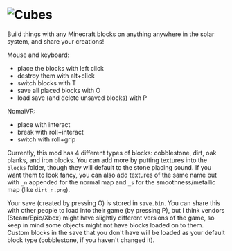 # ![Cubes](thumbnail.webp)
Build things with any Minecraft blocks on anything anywhere in the solar system, and share your creations!

Mouse and keyboard:
- place the blocks with left click
- destroy them with alt+click
- switch blocks with T
- save all placed blocks with O
- load save (and delete unsaved blocks) with P

NomaiVR:
- place with interact
- break with roll+interact
- switch with roll+grip

Currently, this mod has 4 different types of blocks: cobblestone, dirt, oak planks, and iron blocks. You can add more by putting textures into the `blocks` folder, though they will default to the stone placing sound. If you want them to look fancy, you can also add textures of the same name but with `_n` appended for the normal map and `_s` for the smoothness/metallic map (like `dirt_n.png`).

Your save (created by pressing O) is stored in `save.bin`. You can share this with other people to load into their game (by pressing P), but I think vendors (Steam/Epic/Xbox) might have slightly different versions of the game, so keep in mind some objects might not have blocks loaded on to them. Custom blocks in the save that you don't have will be loaded as your default block type (cobblestone, if you haven't changed it).
